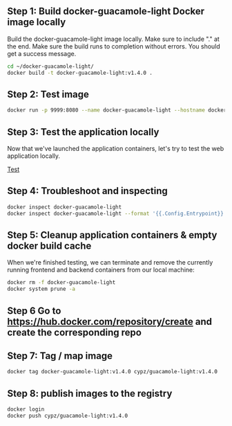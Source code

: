 
## Step 1: Build docker-guacamole-light Docker image locally

Build the docker-guacamole-light image locally. Make sure to include "." at the end. Make sure the build runs to completion without errors. You should get a success message.
````bash
cd ~/docker-guacamole-light/
docker build -t docker-guacamole-light:v1.4.0 .
````

## Step 2: Test image
````bash
docker run -p 9999:8080 --name docker-guacamole-light --hostname docker-guacamole-light docker-guacamole-light:v1.4.0
````

## Step 3: Test the application locally
Now that we've launched the application containers, let's try to test the web application locally.

[Test](http://<IP-Address>:9999/)

## Step 4: Troubleshoot and inspecting 
````bash
docker inspect docker-guacamole-light
docker inspect docker-guacamole-light --format '{{.Config.Entrypoint}}'
````

## Step 5: Cleanup application containers & empty docker build cache
When we're finished testing, we can terminate and remove the currently running frontend and backend containers from our local machine:
````bash
docker rm -f docker-guacamole-light
docker system prune -a
````

## Step 6 Go to https://hub.docker.com/repository/create and create the corresponding repo

## Step 7: Tag / map image
````bash
docker tag docker-guacamole-light:v1.4.0 cypz/guacamole-light:v1.4.0
````

## Step 8: publish images to the registry
````bash
docker login
docker push cypz/guacamole-light:v1.4.0
````


